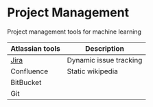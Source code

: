 # Project Management
Project management tools for machine learning

Atlassian tools | Description
--- | ---
<a href="./Jira/">Jira</a> | Dynamic issue tracking
Confluence | Static wikipedia
BitBucket |
Git | 
